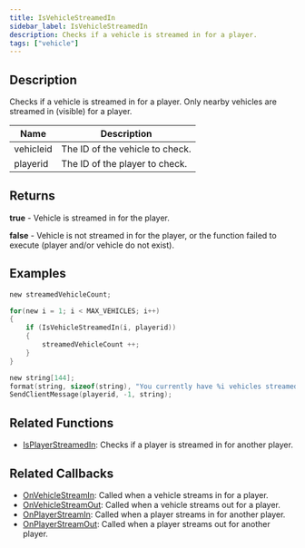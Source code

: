 ```yaml
---
title: IsVehicleStreamedIn
sidebar_label: IsVehicleStreamedIn
description: Checks if a vehicle is streamed in for a player.
tags: ["vehicle"]
---
```


## Description

Checks if a vehicle is streamed in for a player. Only nearby vehicles are streamed in (visible) for a player.

| Name        | Description                     |
| ----------- | ------------------------------- |
| vehicleid   | The ID of the vehicle to check. |
| playerid    | The ID of the player to check.  |

## Returns

**true** - Vehicle is streamed in for the player.

**false** - Vehicle is not streamed in for the player, or the function failed to execute (player and/or vehicle do not exist).

## Examples

```c
new streamedVehicleCount;

for(new i = 1; i < MAX_VEHICLES; i++)
{
    if (IsVehicleStreamedIn(i, playerid))
    {
        streamedVehicleCount ++;
    }
}

new string[144];
format(string, sizeof(string), "You currently have %i vehicles streamed in to your game.", streamedVehicleCount);
SendClientMessage(playerid, -1, string);
```

## Related Functions

- [IsPlayerStreamedIn](IsPlayerStreamedIn): Checks if a player is streamed in for another player.

## Related Callbacks

- [OnVehicleStreamIn](../callbacks/OnVehicleStreamIn): Called when a vehicle streams in for a player.
- [OnVehicleStreamOut](../callbacks/OnVehicleStreamOut): Called when a vehicle streams out for a player.
- [OnPlayerStreamIn](../callbacks/OnPlayerStreamIn): Called when a player streams in for another player.
- [OnPlayerStreamOut](../callbacks/OnPlayerStreamOut): Called when a player streams out for another player.
